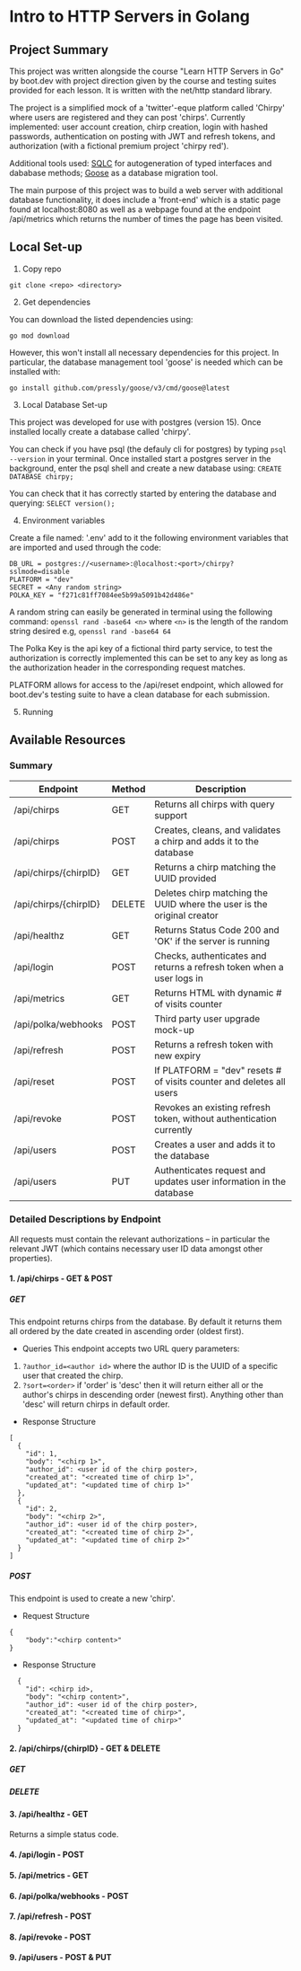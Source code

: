 # Intro to HTTP Servers in Golang

## Project Summary

This project was written alongside the course "Learn HTTP Servers in Go" by boot.dev with project direction given by the course and testing suites provided for each lesson. It is written with the net/http standard library.

The project is a simplified mock of a 'twitter'-eque platform called 'Chirpy' where users are registered and they can post 'chirps'. Currently implemented: user account creation, chirp creation, login with hashed passwords, authentication on posting with JWT and refresh tokens, and authorization (with a fictional premium project 'chirpy red').

Additional tools used: [SQLC](https://sqlc.dev/) for autogeneration of typed interfaces and dababase methods; [Goose](https://github.com/pressly/goose) as a database migration tool.

The main purpose of this project was to build a web server with additional database functionality, it does include a 'front-end' which is a static page found at localhost:8080 as well as a webpage found at the endpoint /api/metrics which returns the number of times the page has been visited.

## Local Set-up
1. Copy repo

` git clone <repo> <directory> `

2. Get dependencies

You can download the listed dependencies using:

` go mod download `

However, this won't install all necessary dependencies for this project. In particular, the database management tool 'goose' is needed which can be installed with:

`go install github.com/pressly/goose/v3/cmd/goose@latest`

3. Local Database Set-up

This project was developed for use with postgres (version 15). Once installed locally create a database called 'chirpy'.

You can check if you have psql (the defauly cli for postgres) by typing `psql --version` in your terminal. Once installed start a postgres server in the background, enter the psql shell and create a new database using: `CREATE DATABASE chirpy;`

You can check that it has correctly started by entering the database and querying: `SELECT version();`

4. Environment variables

Create a file named: '.env' add to it the following environment variables that are imported and used through the code:

```
DB_URL = postgres://<username>:@localhost:<port>/chirpy?sslmode=disable
PLATFORM = "dev"
SECRET = <Any random string>
POLKA_KEY = "f271c81ff7084ee5b99a5091b42d486e"
```

A random string can easily be generated in terminal using the following command:
`openssl rand -base64 <n>`
where `<n>` is the length of the random string desired e.g, `openssl rand -base64 64`

The Polka Key is the api key of a fictional third party service, to test the authorization is correctly implemented this can be set to any key as long as the authorization header in the corresponding request matches.

PLATFORM allows for access to the /api/reset endpoint, which allowed for boot.dev's testing suite to have a clean database for each submission.

5. Running

## Available Resources
### Summary
| Endpoint | Method | Description |
| ----------- | ----------- | ----------- |
| /api/chirps | GET | Returns all chirps with query support |
| /api/chirps | POST | Creates, cleans, and validates a chirp and adds it to the database |
| /api/chirps/{chirpID} | GET | Returns a chirp matching the UUID provided |
| /api/chirps/{chirpID} | DELETE | Deletes chirp matching the UUID where the user is the original creator |
| /api/healthz | GET | Returns Status Code 200 and 'OK' if the server is running |
| /api/login | POST | Checks, authenticates and returns a refresh token when a user logs in |
| /api/metrics | GET | Returns HTML with dynamic # of visits counter |
| /api/polka/webhooks | POST | Third party user upgrade mock-up |
| /api/refresh | POST | Returns a refresh token with new expiry |
| /api/reset | POST | If PLATFORM = "dev" resets # of visits counter and deletes all users |
| /api/revoke | POST | Revokes an existing refresh token, without authentication currently |
| /api/users | POST | Creates a user and adds it to the database |
| /api/users | PUT | Authenticates request and updates user information in the database|

### Detailed Descriptions by Endpoint

All requests must contain the relevant authorizations – in particular the relevant JWT (which contains necessary user ID data amongst other properties).

#### 1. /api/chirps - GET & POST
##### GET
This endpoint returns chirps from the database. By default it returns them all ordered by the date created in ascending order (oldest first).

- Queries
This endpoint accepts two URL query parameters:
1. `?author_id=<author id>` where the author ID is the UUID of a specific user that created the chirp.
2. `?sort=<order>` if 'order' is 'desc' then it will return either all or the author's chirps in descending order (newest first). Anything other than 'desc' will return chirps in default order.

- Response Structure

```
[
  {
    "id": 1,
    "body": "<chirp 1>",
    "author_id": <user id of the chirp poster>,
    "created_at": "<created time of chirp 1>",
    "updated_at": "<updated time of chirp 1>"
  },
  {
    "id": 2,
    "body": "<chirp 2>",
    "author_id": <user id of the chirp poster>,
    "created_at": "<created time of chirp 2>",
    "updated_at": "<updated time of chirp 2>"
  }
]
```

##### POST
This endpoint is used to create a new 'chirp'.

- Request Structure

```
{
    "body":"<chirp content>"
}
```

- Response Structure

```
  {
    "id": <chirp id>,
    "body": "<chirp content>",
    "author_id": <user id of the chirp poster>,
    "created_at": "<created time of chirp>",
    "updated_at": "<updated time of chirp>"
  }
```

#### 2. /api/chirps/{chirpID} - GET & DELETE
##### GET

##### DELETE

#### 3. /api/healthz - GET

Returns a simple status code.

#### 4. /api/login - POST

#### 5. /api/metrics - GET

#### 6. /api/polka/webhooks - POST

#### 7. /api/refresh - POST

#### 8. /api/revoke - POST

#### 9. /api/users - POST & PUT